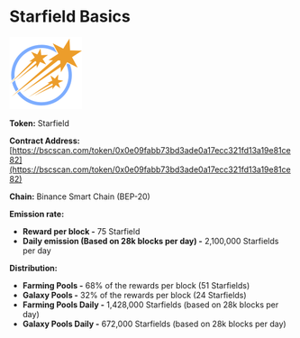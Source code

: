 # Starfield Basics

![](../.gitbook/assets/starfield.svg)

**Token:** Starfield

**Contract Address:** [https://bscscan.com/token/0x0e09fabb73bd3ade0a17ecc321fd13a19e81ce82](https://bscscan.com/token/0x0e09fabb73bd3ade0a17ecc321fd13a19e81ce82)

**Chain:** Binance Smart Chain \(BEP-20\)

**Emission rate:**

* **Reward per block -**  75 Starfield                                                                                                       
* **Daily emission \(Based on 28k blocks per day\) -**  2,100,000 Starfields per day

**Distribution:**

* **Farming Pools -** 68% of the rewards per block \(51 Starfields\)
* **Galaxy Pools -** 32% of the rewards per block \(24 Starfields\)
* **Farming Pools Daily -** 1,428,000 Starfields \(based on 28k blocks per day\)
* **Galaxy Pools Daily -** 672,000 Starfields \(based on 28k blocks per day\)

